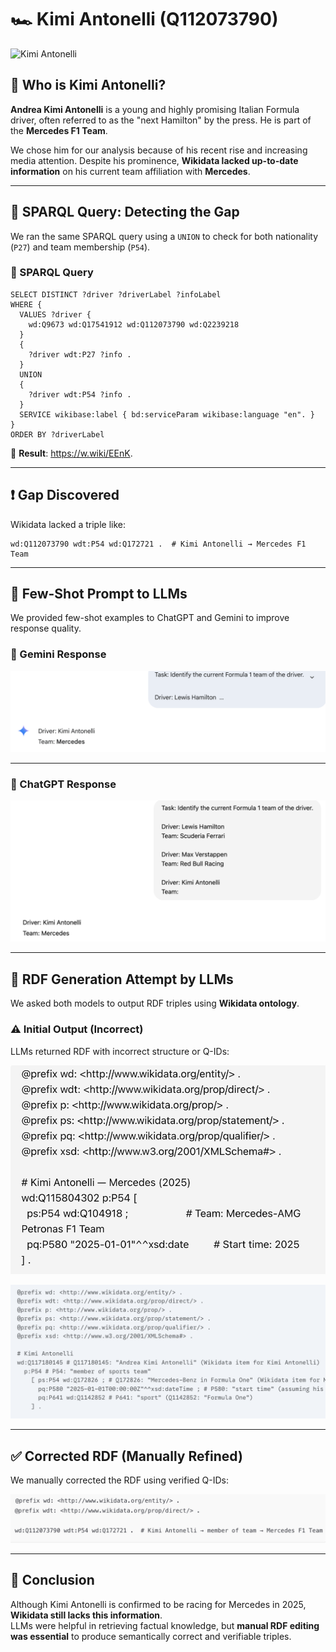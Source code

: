 # 🏎️ Kimi Antonelli (Q112073790)

![Kimi Antonelli](assets/images/antonelli.jpg)

## 👤 Who is Kimi Antonelli?

**Andrea Kimi Antonelli** is a young and highly promising Italian Formula driver, often referred to as the "next Hamilton" by the press. He is part of the **Mercedes F1 Team**.

We chose him for our analysis because of his recent rise and increasing media attention. Despite his prominence, **Wikidata lacked up-to-date information** on his current team affiliation with **Mercedes**.

---

## 🧪 SPARQL Query: Detecting the Gap

We ran the same SPARQL query using a `UNION` to check for both nationality (`P27`) and team membership (`P54`).

### 📄 SPARQL Query

```sparql
SELECT DISTINCT ?driver ?driverLabel ?infoLabel
WHERE {
  VALUES ?driver {
    wd:Q9673 wd:Q17541912 wd:Q112073790 wd:Q2239218
  }
  {
    ?driver wdt:P27 ?info .
  }
  UNION
  {
    ?driver wdt:P54 ?info .
  }
  SERVICE wikibase:label { bd:serviceParam wikibase:language "en". }
}
ORDER BY ?driverLabel
```

📎 **Result**: https://w.wiki/EEnK.

---

## ❗ Gap Discovered

Wikidata lacked a triple like:

```turtle
wd:Q112073790 wdt:P54 wd:Q172721 .  # Kimi Antonelli → Mercedes F1 Team
```

---

## 🤖 Few-Shot Prompt to LLMs

We provided few-shot examples to ChatGPT and Gemini to improve response quality.

### 💬 Gemini Response

![Gemini Response](assets/images/Gemini_Kimi.png)

---

### 💬 ChatGPT Response

![ChatGPT Response](assets/images/GPT_Kimi.png)

---

## 🧱 RDF Generation Attempt by LLMs

We asked both models to output RDF triples using **Wikidata ontology**.

### ⚠️ Initial Output (Incorrect)

LLMs returned RDF with incorrect structure or Q-IDs:

![Wrong RDF 1](assets/images/rdf_incorrect3.png)

![Wrong RDF 2](assets/images/rdf_incorrect4.png)

---

## ✅ Corrected RDF (Manually Refined)

We manually corrected the RDF using verified Q-IDs:

![Final Correct RDF](assets/images/rdf_final_correct2.png)

---

## 📌 Conclusion

Although Kimi Antonelli is confirmed to be racing for Mercedes in 2025, **Wikidata still lacks this information**.  
LLMs were helpful in retrieving factual knowledge, but **manual RDF editing was essential** to produce semantically correct and verifiable triples.
